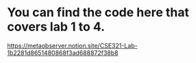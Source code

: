 # You can find the code here that covers lab 1 to 4.

https://metaobserver.notion.site/CSE321-Lab-1b2281d8651480868f3ad688872f38b8
